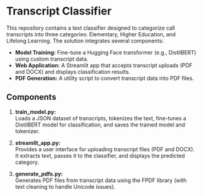 # Transcript Classifier

This repository contains a text classifier designed to categorize call transcripts into three categories: Elementary, Higher Education, and Lifelong Learning. The solution integrates several components:

- **Model Training:** Fine-tune a Hugging Face transformer (e.g., DistilBERT) using custom transcript data.
- **Web Application:** A Streamlit app that accepts transcript uploads (PDF and DOCX) and displays classification results.
- **PDF Generation:** A utility script to convert transcript data into PDF files.

## Components

1. **train_model.py:**  
   Loads a JSON dataset of transcripts, tokenizes the text, fine-tunes a DistilBERT model for classification, and saves the trained model and tokenizer.

2. **streamlit_app.py:**  
   Provides a user interface for uploading transcript files (PDF and DOCX). It extracts text, passes it to the classifier, and displays the predicted category.

3. **generate_pdfs.py:**  
   Generates PDF files from transcript data using the FPDF library (with text cleaning to handle Unicode issues).
